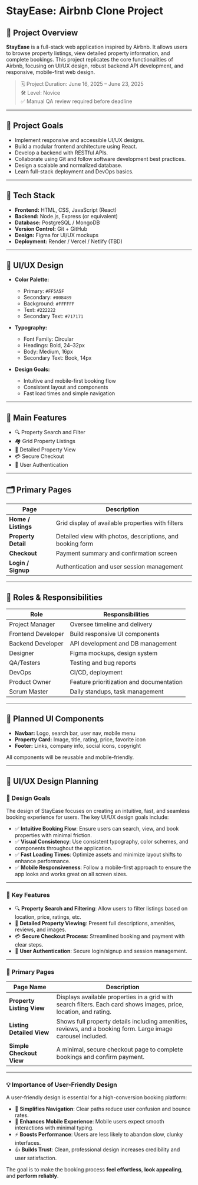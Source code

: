 # StayEase: Airbnb Clone Project

## 📌 Project Overview

**StayEase** is a full-stack web application inspired by Airbnb. It allows users to browse property listings, view detailed property information, and complete bookings. This project replicates the core functionalities of Airbnb, focusing on UI/UX design, robust backend API development, and responsive, mobile-first web design.

> 🗓️ Project Duration: June 16, 2025 – June 23, 2025  
> 🛠️ Level: Novice  
> ✅ Manual QA review required before deadline

---

## 🎯 Project Goals

- Implement responsive and accessible UI/UX designs.
- Build a modular frontend architecture using React.
- Develop a backend with RESTful APIs.
- Collaborate using Git and follow software development best practices.
- Design a scalable and normalized database.
- Learn full-stack deployment and DevOps basics.

---

## 🧰 Tech Stack

- **Frontend:** HTML, CSS, JavaScript (React)
- **Backend:** Node.js, Express (or equivalent)
- **Database:** PostgreSQL / MongoDB
- **Version Control:** Git + GitHub
- **Design:** Figma for UI/UX mockups
- **Deployment:** Render / Vercel / Netlify (TBD)

---

## 🎨 UI/UX Design

- **Color Palette:**
  - Primary: `#FF5A5F`
  - Secondary: `#008489`
  - Background: `#FFFFFF`
  - Text: `#222222`
  - Secondary Text: `#717171`

- **Typography:**
  - Font Family: Circular
  - Headings: Bold, 24–32px
  - Body: Medium, 16px
  - Secondary Text: Book, 14px

- **Design Goals:**
  - Intuitive and mobile-first booking flow
  - Consistent layout and components
  - Fast load times and simple navigation

---

## 🧱 Main Features

- 🔍 Property Search and Filter
- 🏘️ Grid Property Listings
- 📝 Detailed Property View
- 💳 Secure Checkout
- 🔐 User Authentication

---

## 🗂️ Primary Pages

| Page                  | Description                                                   |
|-----------------------|---------------------------------------------------------------|
| **Home / Listings**   | Grid display of available properties with filters             |
| **Property Detail**   | Detailed view with photos, descriptions, and booking form     |
| **Checkout**          | Payment summary and confirmation screen                       |
| **Login / Signup**    | Authentication and user session management                    |

---

## 👥 Roles & Responsibilities

| Role               | Responsibilities |
|--------------------|------------------|
| Project Manager    | Oversee timeline and delivery |
| Frontend Developer | Build responsive UI components |
| Backend Developer  | API development and DB management |
| Designer           | Figma mockups, design system |
| QA/Testers         | Testing and bug reports |
| DevOps             | CI/CD, deployment |
| Product Owner      | Feature prioritization and documentation |
| Scrum Master       | Daily standups, task management |

---

## 🧩 Planned UI Components

- **Navbar:** Logo, search bar, user nav, mobile menu
- **Property Card:** Image, title, rating, price, favorite icon
- **Footer:** Links, company info, social icons, copyright

All components will be reusable and mobile-friendly.

---

## 🎨 UI/UX Design Planning

### 🎯 Design Goals

The design of StayEase focuses on creating an intuitive, fast, and seamless booking experience for users. The key UI/UX design goals include:

- ✅ **Intuitive Booking Flow**: Ensure users can search, view, and book properties with minimal friction.
- ✅ **Visual Consistency**: Use consistent typography, color schemes, and components throughout the application.
- ✅ **Fast Loading Times**: Optimize assets and minimize layout shifts to enhance performance.
- ✅ **Mobile Responsiveness**: Follow a mobile-first approach to ensure the app looks and works great on all screen sizes.

---

### 🌟 Key Features

- 🔍 **Property Search and Filtering**: Allow users to filter listings based on location, price, ratings, etc.
- 📝 **Detailed Property Viewing**: Present full descriptions, amenities, reviews, and images.
- 💳 **Secure Checkout Process**: Streamlined booking and payment with clear steps.
- 🔐 **User Authentication**: Secure login/signup and session management.

---

### 📄 Primary Pages

| Page Name              | Description                                                                 |
|------------------------|-----------------------------------------------------------------------------|
| **Property Listing View** | Displays available properties in a grid with search filters. Each card shows images, price, location, and rating. |
| **Listing Detailed View** | Shows full property details including amenities, reviews, and a booking form. Large image carousel included. |
| **Simple Checkout View** | A minimal, secure checkout page to complete bookings and confirm payment. |

---

### 💡 Importance of User-Friendly Design

A user-friendly design is essential for a high-conversion booking platform:

- 🧭 **Simplifies Navigation**: Clear paths reduce user confusion and bounce rates.
- 📱 **Enhances Mobile Experience**: Mobile users expect smooth interactions with minimal typing.
- ⚡ **Boosts Performance**: Users are less likely to abandon slow, clunky interfaces.
- 👍 **Builds Trust**: Clean, professional design increases credibility and user satisfaction.

The goal is to make the booking process **feel effortless**, **look appealing**, and **perform reliably**.

